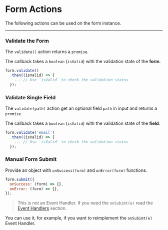 # Form Actions

The following actions can be used on the form instance.

---

### Validate the Form

The `validate()` action returns a `promise`.

The callback takes a `boolean` (`isValid`) with the validation state of the **form**.

```javascript
form.validate()
  .then((isValid) => {
    ... // Use `isValid` to check the validation status
  });
```

### Validate Single Field

The `validate(path)` action get an optional field `path` in input and returns a `promise`.

The callback takes a `boolean` (`isValid`) with the validation state of the **field**.

```javascript
form.validate('email')
  .then((isValid) => {
    ... // Use `isValid` to check the validation status
  });
```

### Manual Form Submit

Provide an object with `onSuccess(form)` and `onError(form)` functions.

```javascript
form.submit({
  onSuccess: (form) => {},
  onError: (form) => {},
});
```

> This is not an Event Handler.
> If you need the `onSubimt(e)` read the [Event Handlers](../events/events-handlers.md) section.

You can use it, for example, if you want to reimplement the `onSubimt(e)` Event Handler.
